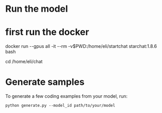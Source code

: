 # Run the model 

# first run the docker 
docker run --gpus all -it --rm -v$PWD:/home/eli/startchat starchat:1.8.6 bash

cd /home/eli/chat 

# Generate samples

To generate a few coding examples from your model, run:

```shell
python generate.py --model_id path/to/your/model
```
